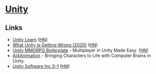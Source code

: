 # [Unity](https://unity.com/)

## Links

- [Unity Learn](https://learn.unity.com/) ([HN](https://news.ycombinator.com/item?id=22687062))
- [What Unity Is Getting Wrong (2020)](https://garry.tv/unity-2020) ([HN](https://news.ycombinator.com/item?id=23271973))
- [Unity MMORPG Boilerplate](https://github.com/valkyrienyanko/Unity-MMORPG-Boilerplate) - Multiplayer in Unity Made Easy. ([HN](https://news.ycombinator.com/item?id=23367144))
- [AI4Animation](https://github.com/sebastianstarke/AI4Animation) - Bringing Characters to Life with Computer Brains in Unity.
- [Unity Software Inc S-1](https://www.sec.gov/Archives/edgar/data/1810806/000119312520227862/d908875ds1.htm) ([HN](https://news.ycombinator.com/item?id=24261559))
